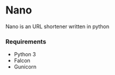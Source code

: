# Nano
Nano is an URL shortener written in python

### Requirements
  - Python 3
  - Falcon
  - Gunicorn
 
